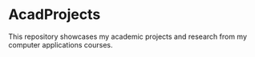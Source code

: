 # AcadProjects
This repository showcases my academic projects and research from my computer applications courses.
